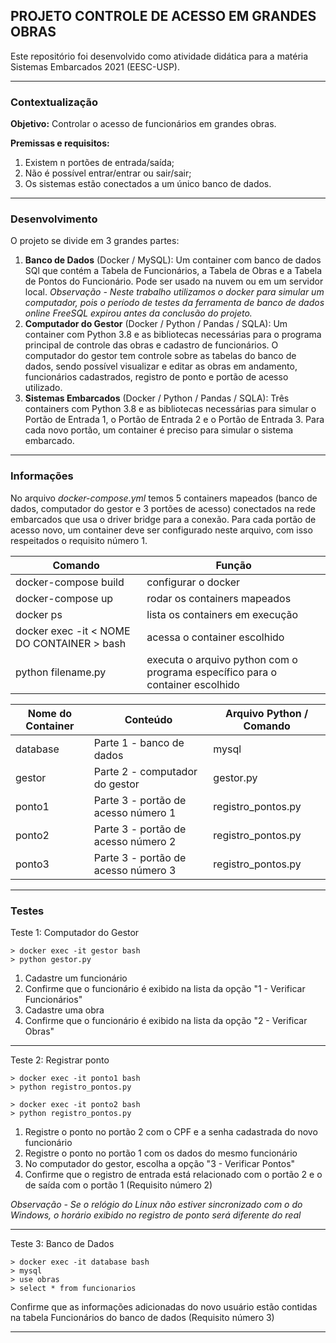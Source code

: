 ## PROJETO CONTROLE DE ACESSO EM GRANDES OBRAS
Este repositório foi desenvolvido como atividade didática para a matéria Sistemas Embarcados 2021 (EESC-USP).

***
### Contextualização
**Objetivo:** Controlar o acesso de funcionários em grandes obras.

**Premissas e requisitos:**
1. Existem n portões de entrada/saída;
1. Não é possível entrar/entrar ou sair/sair;
1. Os sistemas estão conectados a um único banco de dados.
***
### Desenvolvimento

O projeto se divide em 3 grandes partes:

1. **Banco de Dados** (Docker / MySQL): 
Um container com banco de dados SQl que contém a Tabela de Funcionários, a Tabela de Obras e a Tabela de Pontos do Funcionário. Pode ser usado na nuvem ou em um servidor local. *Observação - Neste trabalho utilizamos o docker para simular um computador, pois o período de testes da ferramenta de banco de dados online FreeSQL expirou antes da conclusão do projeto.*
1. **Computador do Gestor** (Docker / Python / Pandas / SQLA):
	Um container com Python 3.8 e as bibliotecas necessárias para o programa principal de controle das obras e cadastro de funcionários. O computador do gestor tem controle sobre as tabelas do banco de dados, sendo possível visualizar e editar as obras em andamento, funcionários cadastrados, registro de ponto e portão de acesso utilizado.
1. **Sistemas Embarcados** (Docker / Python / Pandas / SQLA):
	Três containers com Python 3.8 e as bibliotecas necessárias para simular o Portão de Entrada 1, o Portão de Entrada 2 e o Portão de Entrada 3. Para cada novo portão, um container é preciso para simular o sistema embarcado.
***
### Informações
	
No arquivo *docker-compose.yml* temos 5 containers mapeados (banco de dados, computador do gestor e 3 portões de acesso) conectados na rede embarcados que usa o driver bridge para a conexão. Para cada portão de acesso novo, um container deve ser configurado neste arquivo, com isso respeitados o requisito número 1.

|Comando | Função|
|---|----|
| docker-compose build | configurar o docker |
| docker-compose up | rodar os containers mapeados |
| docker ps | lista os containers em execução |
| docker exec -it < NOME DO CONTAINER > bash | acessa o container escolhido |
| python filename.py | executa o arquivo python com o programa específico para o container escolhido |

| Nome do Container| Conteúdo | Arquivo Python / Comando|
|---|---|---|
| database | Parte 1 - banco de dados | mysql |
| gestor | Parte 2 - computador do gestor | gestor.py|
| ponto1 | Parte 3 - portão de acesso número 1| registro_pontos.py|
| ponto2 | Parte 3 - portão de acesso número 2| registro_pontos.py|
| ponto3 | Parte 3 - portão de acesso número 3| registro_pontos.py|
***
### Testes
Teste 1: Computador do Gestor
```
> docker exec -it gestor bash
> python gestor.py
```
1. Cadastre um funcionário
1. Confirme que o funcionário é exibido na lista da opção "1 - Verificar Funcionários"
1. Cadastre uma obra
1. Confirme que o funcionário é exibido na lista da opção "2 - Verificar Obras"

***
Teste 2: Registrar ponto
```
> docker exec -it ponto1 bash
> python registro_pontos.py
```
```
> docker exec -it ponto2 bash
> python registro_pontos.py
```
1. Registre o ponto no portão 2 com o CPF e a senha cadastrada do novo funcionário
1. Registre o ponto no portão 1 com os dados do mesmo funcionário
1. No computador do gestor, escolha a opção "3 - Verificar Pontos"
1. Confirme que o registro de entrada está relacionado com o portão 2 e o de saída com o portão 1 (Requisito número 2)

*Observação - Se o relógio do Linux não estiver sincronizado com o do Windows, o horário exibido no registro de ponto será diferente do real*

***
Teste 3: Banco de Dados
```
> docker exec -it database bash
> mysql
> use obras
> select * from funcionarios
```
Confirme que as informações adicionadas do novo usuário estão contidas na tabela Funcionários do banco de dados (Requisito número 3)
***
